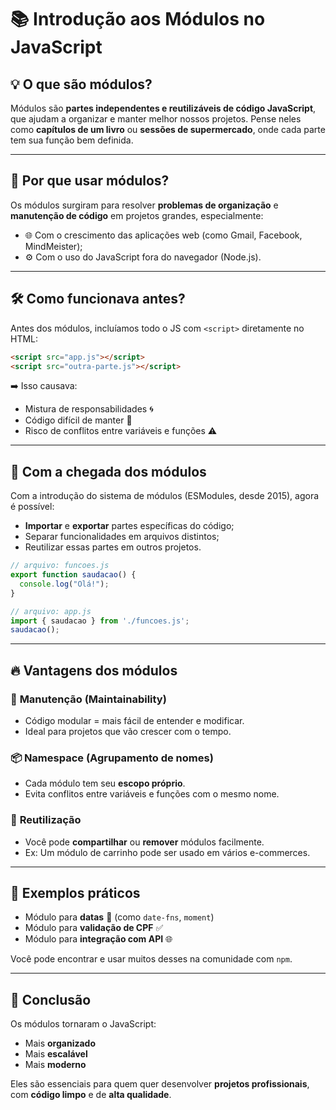 # 📚 Introdução aos Módulos no JavaScript

## 💡 O que são módulos?

Módulos são **partes independentes e reutilizáveis de código JavaScript**, que ajudam a organizar e manter melhor nossos projetos. Pense neles como **capítulos de um livro** ou **sessões de supermercado**, onde cada parte tem sua função bem definida.

---

## 🧠 Por que usar módulos?

Os módulos surgiram para resolver **problemas de organização** e **manutenção de código** em projetos grandes, especialmente:

- 🌐 Com o crescimento das aplicações web (como Gmail, Facebook, MindMeister);
- ⚙️ Com o uso do JavaScript fora do navegador (Node.js).

---

## 🛠 Como funcionava antes?

Antes dos módulos, incluíamos todo o JS com `<script>` diretamente no HTML:

```html
<script src="app.js"></script>
<script src="outra-parte.js"></script>
```

➡️ Isso causava:
- Mistura de responsabilidades 🌀
- Código difícil de manter 🔧
- Risco de conflitos entre variáveis e funções ⚠️

---

## 🔄 Com a chegada dos módulos

Com a introdução do sistema de módulos (ESModules, desde 2015), agora é possível:

- **Importar** e **exportar** partes específicas do código;
- Separar funcionalidades em arquivos distintos;
- Reutilizar essas partes em outros projetos.

```js
// arquivo: funcoes.js
export function saudacao() {
  console.log("Olá!");
}

// arquivo: app.js
import { saudacao } from './funcoes.js';
saudacao();
```

---

## 🔥 Vantagens dos módulos

### 🧹 **Manutenção (Maintainability)**
- Código modular = mais fácil de entender e modificar.
- Ideal para projetos que vão crescer com o tempo.

### 📦 **Namespace (Agrupamento de nomes)**
- Cada módulo tem seu **escopo próprio**.
- Evita conflitos entre variáveis e funções com o mesmo nome.

### 🔄 **Reutilização**
- Você pode **compartilhar** ou **remover** módulos facilmente.
- Ex: Um módulo de carrinho pode ser usado em vários e-commerces.

---

## 💬 Exemplos práticos

- Módulo para **datas** 📅 (como `date-fns`, `moment`)
- Módulo para **validação de CPF** ✅
- Módulo para **integração com API** 🌐

Você pode encontrar e usar muitos desses na comunidade com `npm`.

---

## 🚀 Conclusão

Os módulos tornaram o JavaScript:
- Mais **organizado**
- Mais **escalável**
- Mais **moderno**

Eles são essenciais para quem quer desenvolver **projetos profissionais**, com **código limpo** e de **alta qualidade**.
